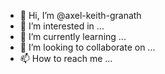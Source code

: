 - 👋 Hi, I’m @axel-keith-granath
- 👀 I’m interested in ...
- 🌱 I’m currently learning ...
- 💞️ I’m looking to collaborate on ...
- 📫 How to reach me ...

<!---
axel-keith-granath/axel-keith-granath is a ✨ special ✨ repository because its `README.md` (this file) appears on your GitHub profile.
You can click the Preview link to take a look at your changes.
--->
